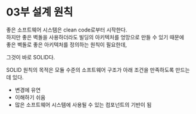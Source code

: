# 03부 설계 원칙

좋은 소프트웨어 시스템은 clean code로부터 시작한다.  
하지만 좋은 벽돌을 사용하더라도 빌딩의 아키텍처를 엉망으로 만들 수 있기 때문에  
좋은 벽돌로 좋은 아키텍처를 정의하는 원칙이 필요한데,

그것이 바로 SOLID다.

SOLID 원칙의 목적은 모듈 수준의 소프트웨어 구조가 아래 조건을 만족하도록 만드는 데 있다.

- 변경에 유연
- 이해하기 쉬움
- 많은 소프트웨어 시스템에 사용될 수 있는 컴포넌트의 기반이 됨
